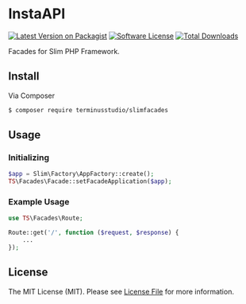 # InstaAPI

[![Latest Version on Packagist][ico-version]][link-packagist]
[![Software License][ico-license]](LICENSE.md)
[![Total Downloads][ico-downloads]][link-downloads]

Facades for Slim PHP Framework.

## Install

Via Composer

``` bash
$ composer require terminusstudio/slimfacades
```

## Usage

### Initializing 
``` php
$app = Slim\Factory\AppFactory::create();
TS\Facades\Facade::setFacadeApplication($app);
```

### Example Usage

``` php
use TS\Facades\Route;

Route::get('/', function ($request, $response) {
    ...
});
```

## License

The MIT License (MIT). Please see [License File](LICENSE.md) for more information.

[ico-version]: https://img.shields.io/packagist/v/TerminusStudio/SlimFacades.svg?style=flat-square
[ico-license]: https://img.shields.io/badge/license-MIT-brightgreen.svg?style=flat-square
[ico-downloads]: https://img.shields.io/packagist/dt/TerminusStudio/SlimFacades.svg?style=flat-square

[link-packagist]: https://packagist.org/packages/TerminusStudio/SlimFacades
[link-downloads]: https://packagist.org/packages/TerminusStudio/SlimFacades
[link-author]: https://github.com/TerminusStudio